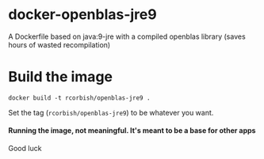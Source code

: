# docker-openblas-jre9
A Dockerfile based on java:9-jre with a compiled openblas library
(saves hours of wasted recompilation)

# Build the image

`docker build -t rcorbish/openblas-jre9 .`

Set the tag (`rcorbish/openblas-jre9`) to be whatever you want.

#### Running the image, not meaningful. It's meant to be a base for other apps

Good luck
